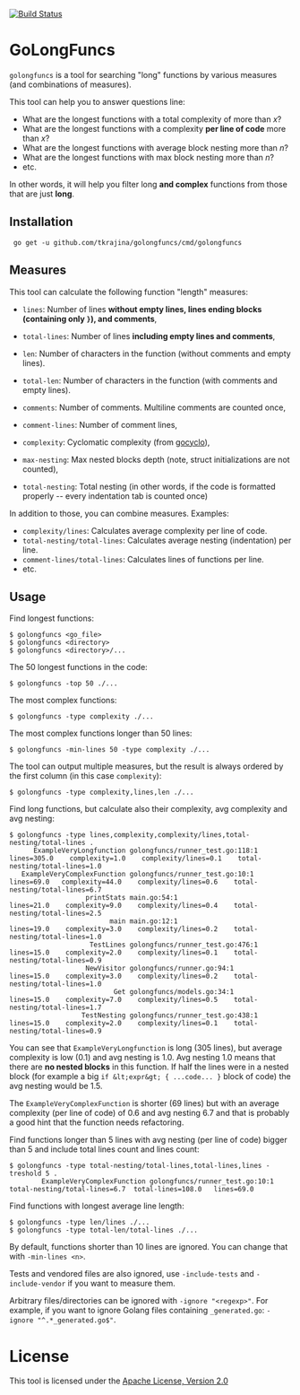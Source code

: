 [![Build Status](https://travis-ci.org/tkrajina/golongfuncs.svg?branch=master)](https://travis-ci.org/tkrajina/golongfuncs)

# GoLongFuncs

`golongfuncs` is a tool for searching "long" functions by various measures (and combinations of measures).

This tool can help you to answer questions line:

* What are the longest functions with a total complexity of more than *x*?
* What are the longest functions with a complexity **per line of code** more than *x*?
* What are the longest functions with average block nesting more than *n*?
* What are the longest functions with max block nesting more than *n*?
* etc.

In other words, it will help you filter long **and complex** functions from those that are just **long**.

## Installation

     go get -u github.com/tkrajina/golongfuncs/cmd/golongfuncs

## Measures

This tool can calculate the following function "length" measures:

* `lines`: Number of lines **without empty lines, lines ending blocks (containing only `}`), and comments**,
* `total-lines`: Number of lines **including empty lines and comments**,
* `len`: Number of characters in the function (without comments and empty lines).
* `total-len`: Number of characters in the function (with comments and empty lines).
* `comments`: Number of comments. Multiline comments are counted once,
* `comment-lines`: Number of comment lines,

* `complexity`: Cyclomatic complexity (from [gocyclo](https://github.com/fzipp/gocyclo)),
* `max-nesting`: Max nested blocks depth (note, struct initializations are not counted),
* `total-nesting`: Total nesting (in other words, if the code is formatted properly -- every indentation tab is counted once)

In addition to those, you can combine measures. Examples:

* `complexity/lines`: Calculates average complexity per line of code.
* `total-nesting/total-lines`: Calculates average nesting (indentation) per line.
* `comment-lines/total-lines`: Calculates lines of functions per line.
* etc.

## Usage

Find longest functions:

    $ golongfuncs <go_file>
    $ golongfuncs <directory>
    $ golongfuncs <directory>/...

The 50 longest functions in the code:

    $ golongfuncs -top 50 ./...

The most complex functions:

    $ golongfuncs -type complexity ./...

The most complex functions longer than 50 lines:

    $ golongfuncs -min-lines 50 -type complexity ./...

The tool can output multiple measures, but the result is always ordered by the first column (in this case `complexity`):

    $ golongfuncs -type complexity,lines,len ./...

Find long functions, but calculate also their complexity, avg complexity and avg nesting:

    $ golongfuncs -type lines,complexity,complexity/lines,total-nesting/total-lines .
          ExampleVeryLongfunction golongfuncs/runner_test.go:118:1       lines=305.0    complexity=1.0    complexity/lines=0.1    total-nesting/total-lines=1.0
       ExampleVeryComplexFunction golongfuncs/runner_test.go:10:1         lines=69.0   complexity=44.0    complexity/lines=0.6    total-nesting/total-lines=6.7
                       printStats main.go:54:1                            lines=21.0    complexity=9.0    complexity/lines=0.4    total-nesting/total-lines=2.5
                             main main.go:12:1                            lines=19.0    complexity=3.0    complexity/lines=0.2    total-nesting/total-lines=1.0
                        TestLines golongfuncs/runner_test.go:476:1        lines=15.0    complexity=2.0    complexity/lines=0.1    total-nesting/total-lines=0.9
                       NewVisitor golongfuncs/runner.go:94:1              lines=15.0    complexity=3.0    complexity/lines=0.2    total-nesting/total-lines=1.0
                              Get golongfuncs/models.go:34:1              lines=15.0    complexity=7.0    complexity/lines=0.5    total-nesting/total-lines=1.7
                      TestNesting golongfuncs/runner_test.go:438:1        lines=15.0    complexity=2.0    complexity/lines=0.1    total-nesting/total-lines=0.9

You can see that `ExampleVeryLongfunction` is long (305 lines), but average complexity is low (0.1) and avg nesting is 1.0.
Avg nesting 1.0 means that there are **no nested blocks** in this function. If half the lines were in a nested block (for example a big `if &lt;expr&gt; { ...code... }` block of code) the avg nesting would be 1.5.

The `ExampleVeryComplexFunction` is shorter (69 lines) but with an average complexity (per line of code) of 0.6 and avg nesting 6.7 and that is probably a good hint that the function needs refactoring.

Find functions longer than 5 lines with avg nesting (per line of code) bigger than 5 and include total lines count and lines count:

    $ golongfuncs -type total-nesting/total-lines,total-lines,lines -treshold 5 .
            ExampleVeryComplexFunction golongfuncs/runner_test.go:10:1             total-nesting/total-lines=6.7  total-lines=108.0   lines=69.0

Find functions with longest average line length:

    $ golongfuncs -type len/lines ./...
    $ golongfuncs -type total-len/total-lines ./...

By default, functions shorter than 10 lines are ignored. You can change that with `-min-lines <n>`.

Tests and vendored files are also ignored, use `-include-tests` and `-include-vendor` if you want to measure them.

Arbitrary files/directories can be ignored with `-ignore "<regexp>"`. For example, if you want to ignore Golang files containing `_generated.go`: `-ignore "^.*_generated.go$"`.

# License

This tool is licensed under the [Apache License, Version 2.0](http://www.apache.org/licenses/LICENSE-2.0)

